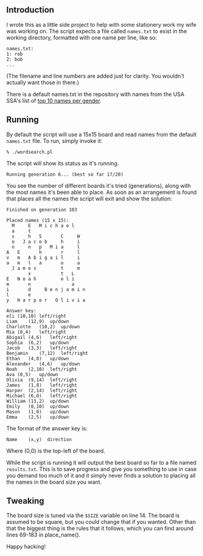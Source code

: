 Introduction
------------

I wrote this as a little side project to help with some stationery
work my wife was working on.  The script expects a file called
`names.txt` to exist in the working directory, formatted with one name
per line, like so:

    names.txt:
    1: rob
    2: bob
    ...

(The filename and line numbers are added just for clarity.  You
wouldn't actually want those in there.)

There is a default names.txt in the repository with names from the USA
SSA's list of [top 10 names per gender][1].

[1]: https://www.ssa.gov/OACT/babynames/

Running
-------

By default the script will use a 15x15 board and read names from the
default `names.txt` file.  To run, simply invoke it:

    % ./wordsearch.pl

The script will show its status as it's running.

    Running generation 6... (best so far 17/20)

You see the number of different boards it's tried (generations), along
with the most names it's been able to place.  As soon as an
arrangement is found that places all the names the script will exit
and show the solution:

    Finished on generation 103
    
    Placed names (15 x 15):
      M     E   M i c h a e l     
      a     t                     
      s     h   S       C     W   
      o   J a c o b     h     i   
      n     n   p   M i a     l   
    A   E       h       r     l   
    v   m   A b i g a i l     i   
    a   m   l   a       o     a   
      J a m e s         t     m   
            x           t   L     
    E   N o a h         e l i     
    m       n               a     
    i       d     B e n j a m i n 
    l       e                     
    y   H a r p e r   O l i v i a 
    
    Answer key:
    eli	(10,10)	left/right
    Liam	(12,9)	up/down
    Charlotte	(10,2)	up/down
    Mia	(8,4)	left/right
    Abigail	(4,6)	left/right
    Sophia	(6,2)	up/down
    Jacob	(3,3)	left/right
    Benjamin	(7,12)	left/right
    Ethan	(4,0)	up/down
    Alexander	(4,6)	up/down
    Noah	(2,10)	left/right
    Ava	(0,5)	up/down
    Olivia	(9,14)	left/right
    James	(1,8)	left/right
    Harper	(2,14)	left/right
    Michael	(6,0)	left/right
    William	(13,2)	up/down
    Emily	(0,10)	up/down
    Mason	(1,0)	up/down
    Emma	(2,5)	up/down

The format of the answer key is:

    Name    (x,y)  direction

Where (0,0) is the top-left of the board.

While the script is running it will output the best board so far to a
file named `results.txt`.  This is to save progress and give you
something to use in case you demand too much of it and it simply never
finds a solution to placing all the names in the board size you want.

Tweaking
--------

The board size is tuned via the `$SIZE` variable on line 14.  The
board is assumed to be square, but you could change that if you
wanted.  Other than that the biggest thing is the rules that it
follows, which you can find around lines 69-183 in place_name().

Happy hacking!
